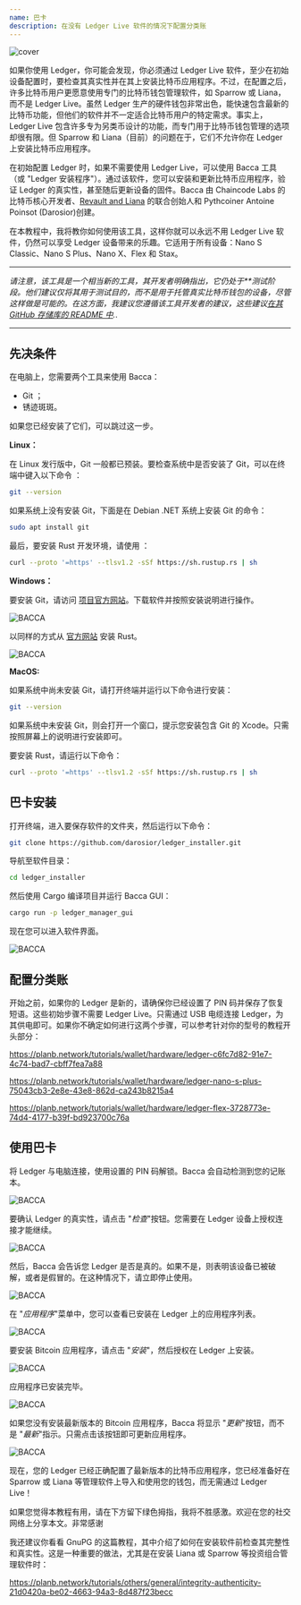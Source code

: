 ```yaml
---
name: 巴卡
description: 在没有 Ledger Live 软件的情况下配置分类账
---
```

![cover](assets/cover.webp)

如果你使用 Ledger，你可能会发现，你必须通过 Ledger Live 软件，至少在初始设备配置时，要检查其真实性并在其上安装比特币应用程序。不过，在配置之后，许多比特币用户更愿意使用专门的比特币钱包管理软件，如 Sparrow 或 Liana，而不是 Ledger Live。虽然 Ledger 生产的硬件钱包非常出色，能快速包含最新的比特币功能，但他们的软件并不一定适合比特币用户的特定需求。事实上，Ledger Live 包含许多专为另类币设计的功能，而专门用于比特币钱包管理的选项却很有限。但 Sparrow 和 Liana（目前）的问题在于，它们不允许你在 Ledger 上安装比特币应用程序。

在初始配置 Ledger 时，如果不需要使用 Ledger Live，可以使用 Bacca 工具（或 "Ledger 安装程序"）。通过该软件，您可以安装和更新比特币应用程序，验证 Ledger 的真实性，甚至随后更新设备的固件。Bacca 由 Chaincode Labs 的比特币核心开发者、[Revault and Liana](https://wizardsardine.com/) 的联合创始人和 Pythcoiner Antoine Poinsot (Darosior)创建。

在本教程中，我将教你如何使用该工具，这样你就可以永远不用 Ledger Live 软件，仍然可以享受 Ledger 设备带来的乐趣。它适用于所有设备：Nano S Classic、Nano S Plus、Nano X、Flex 和 Stax。

---
*请注意，该工具是一个相当新的工具，其开发者明确指出，它仍处于**测试阶段。他们建议仅将其用于测试目的，而不是用于托管真实比特币钱包的设备，尽管这样做是可能的。在这方面，我建议您遵循该工具开发者的建议，这些建议[在其 GitHub 存储库的 README 中](https://github.com/darosior/ledger_installer).*.

---
## 先决条件

在电脑上，您需要两个工具来使用 Bacca：


- Git ；
- 锈迹斑斑。

如果您已经安装了它们，可以跳过这一步。

**Linux：**

在 Linux 发行版中，Git 一般都已预装。要检查系统中是否安装了 Git，可以在终端中键入以下命令 ：

```bash
git --version
```

如果系统上没有安装 Git，下面是在 Debian .NET 系统上安装 Git 的命令：

```bash
sudo apt install git
```

最后，要安装 Rust 开发环境，请使用 ：

```bash
curl --proto '=https' --tlsv1.2 -sSf https://sh.rustup.rs | sh
```

**Windows：**

要安装 Git，请访问 [项目官方网站](https://git-scm.com/)。下载软件并按照安装说明进行操作。

![BACCA](assets/fr/01.webp)

以同样的方式从 [官方网站](https://www.rust-lang.org/tools/install) 安装 Rust。

![BACCA](assets/fr/02.webp)

**MacOS:**

如果系统中尚未安装 Git，请打开终端并运行以下命令进行安装：

```bash
git --version
```

如果系统中未安装 Git，则会打开一个窗口，提示您安装包含 Git 的 Xcode。只需按照屏幕上的说明进行安装即可。

要安装 Rust，请运行以下命令：

```bash
curl --proto '=https' --tlsv1.2 -sSf https://sh.rustup.rs | sh
```

## 巴卡安装

打开终端，进入要保存软件的文件夹，然后运行以下命令：

```bash
git clone https://github.com/darosior/ledger_installer.git
```

导航至软件目录：

```bash
cd ledger_installer
```

然后使用 Cargo 编译项目并运行 Bacca GUI：

```bash
cargo run -p ledger_manager_gui
```

现在您可以进入软件界面。

![BACCA](assets/fr/03.webp)

## 配置分类账

开始之前，如果你的 Ledger 是新的，请确保你已经设置了 PIN 码并保存了恢复短语。这些初始步骤不需要 Ledger Live。只需通过 USB 电缆连接 Ledger，为其供电即可。如果你不确定如何进行这两个步骤，可以参考针对你的型号的教程开头部分：

https://planb.network/tutorials/wallet/hardware/ledger-c6fc7d82-91e7-4c74-bad7-cbff7fea7a88

https://planb.network/tutorials/wallet/hardware/ledger-nano-s-plus-75043cb3-2e8e-43e8-862d-ca243b8215a4

https://planb.network/tutorials/wallet/hardware/ledger-flex-3728773e-74d4-4177-b39f-bd923700c76a

## 使用巴卡

将 Ledger 与电脑连接，使用设置的 PIN 码解锁。Bacca 会自动检测到您的记账本。

![BACCA](assets/fr/04.webp)

要确认 Ledger 的真实性，请点击 "*检查*"按钮。您需要在 Ledger 设备上授权连接才能继续。

![BACCA](assets/fr/05.webp)

然后，Bacca 会告诉您 Ledger 是否是真的。如果不是，则表明该设备已被破解，或者是假冒的。在这种情况下，请立即停止使用。

![BACCA](assets/fr/06.webp)

在 "*应用程序*"菜单中，您可以查看已安装在 Ledger 上的应用程序列表。

![BACCA](assets/fr/07.webp)

要安装 Bitcoin 应用程序，请点击 "*安装*"，然后授权在 Ledger 上安装。

![BACCA](assets/fr/08.webp)

应用程序已安装完毕。

![BACCA](assets/fr/09.webp)

如果您没有安装最新版本的 Bitcoin 应用程序，Bacca 将显示 "*更新*"按钮，而不是 "*最新*"指示。只需点击该按钮即可更新应用程序。

![BACCA](assets/fr/10.webp)

现在，您的 Ledger 已经正确配置了最新版本的比特币应用程序，您已经准备好在 Sparrow 或 Liana 等管理软件上导入和使用您的钱包，而无需通过 Ledger Live！

如果您觉得本教程有用，请在下方留下绿色拇指，我将不胜感激。欢迎在您的社交网络上分享本文。非常感谢

我还建议你看看 GnuPG 的这篇教程，其中介绍了如何在安装软件前检查其完整性和真实性。这是一种重要的做法，尤其是在安装 Liana 或 Sparrow 等投资组合管理软件时：

https://planb.network/tutorials/others/general/integrity-authenticity-21d0420a-be02-4663-94a3-8d487f23becc
